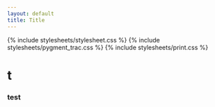 ```yaml
---
layout: default
title: Title
---
```

{% include stylesheets/stylesheet.css %}
{% include stylesheets/pygment_trac.css %}
{% include stylesheets/print.css %}
# t

### test
